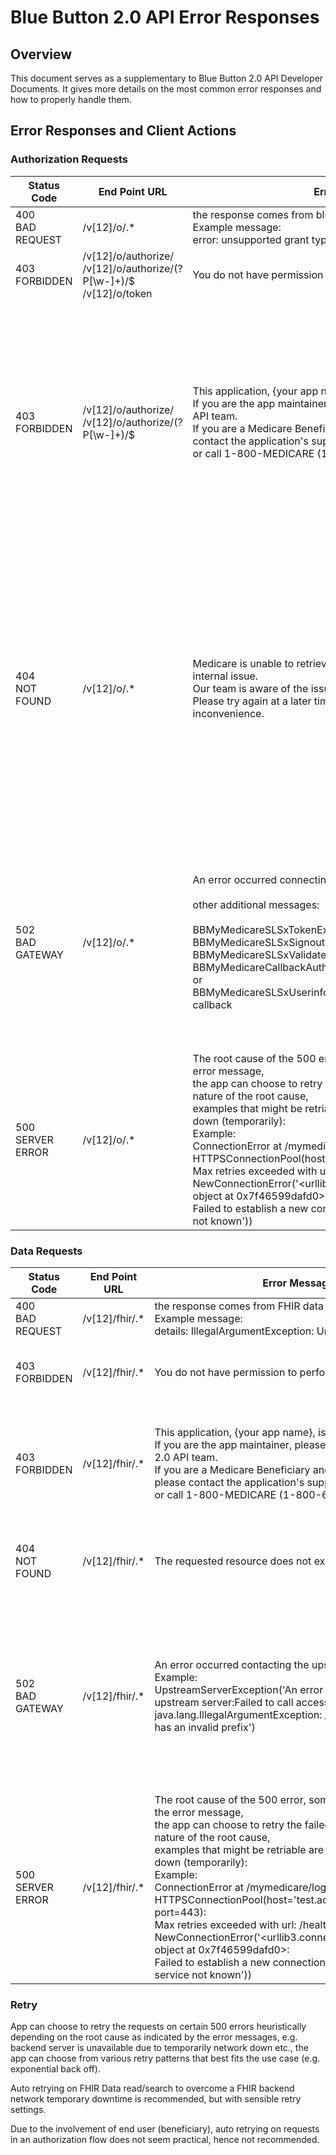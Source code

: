 # Blue Button 2.0 API Error Responses

## Overview

This document serves as a supplementary to Blue Button 2.0 API Developer Documents. It gives more details on the most common error responses and how to properly handle them.


## Error Responses and Client Actions

### Authorization Requests


| Status Code    | End Point URL   | Error Message              | Action            | Comments                                               |
| -------------- | --------------- | -------------------------- | ----------------- | ------------------------------------------------------ |
| 400<br>BAD REQUEST | /v[12]/o/.* | the response comes from blue button.<br>Example message:<br>error: unsupported grant type | Fix the request<br> | request has invalid parameter(s) |
| 403<br>FORBIDDEN | /v[12]/o/authorize/<br>/v[12]/o/authorize/(?P<uuid>[\w-]+)/$<br>/v[12]/o/token | You do not have permission to perform this action. |  | request does not pass permission check |
| 403<br>FORBIDDEN | /v[12]/o/authorize/<br>/v[12]/o/authorize/(?P<uuid>[\w-]+)/$ | This application, {your app name}, is temporarily inactive. <br>If you are the app maintainer, please contact the Blue Button 2.0 API team. <br>If you are a Medicare Beneficiary and need assistance, please contact the application's support team <br>or call 1-800-MEDICARE (1-800-633-4227) |  | the app is disabled by Blue Button 2.0 API administrator usually <br>due to abnormal usage pattern etc., contact CMS as instructed, <br>it is recommended to stop the app and resolve with Blue Button 2.0 API team |
| 404<br>NOT FOUND | /v[12]/o/.* | Medicare is unable to retrieve your data at this time due to an internal issue.<br>Our team is aware of the issue and is working to resolve it.<br>Please try again at a later time. We apologize for any inconvenience. |  | If any abnormality encountered during authorization, e.g. <br>the patient is not found by mbi hash / hicn hash lookup, the message will be <br>rendered as html page to the beneficiary, and with a 404 status code.<br>the authorization process aborted. |
| 502<br>BAD GATEWAY | /v[12]/o/.* | An error occurred connecting to medicare.gov account<br><br>other additional messages:<br><br>BBMyMedicareSLSxTokenException, or<br>BBMyMedicareSLSxSignoutException, or<br>BBMyMedicareSLSxValidateSignoutException, or<br>BBMyMedicareCallbackAuthenticateSlsUserInfoValidateException, or<br>BBMyMedicareSLSxUserinfoException at /mymedicare/sls-callback |  | Abnormality encountered during authorization for various causes as indicated by <br>error name in addition to the general message:<br><br>An error occurred connecting to medicare.gov account |
| 500<br>SERVER ERROR | /v[12]/o/.* | The root cause of the 500 error, some times, is indicated by the error message, <br>the app can choose to retry the failed request depend on the nature of the root cause, <br>examples that might be retriable are those related to network down (temporarily):<br>Example:<br>ConnectionError at /mymedicare/login<br>HTTPSConnectionPool(host='test.accounts.cms.gov', port=443): <br>Max retries exceeded with url: /health (Caused by NewConnectionError('<urllib3.connection.HTTPSConnection object at 0x7f46599dafd0>: <br>Failed to establish a new connection: [Errno -2] Name or service not known')) | | App retry on request during authorization<br>is not recommended. |


### Data Requests


| Status Code    | End Point URL   | Error Message              | Action            | Comments                                               |
| -------------- | --------------- | -------------------------- | ----------------- | ------------------------------------------------------ |
| 400<br>BAD REQUEST | /v[12]/fhir/.* | the response comes from FHIR data backend.<br>Example message:<br>details: IllegalArgumentException: Unsupported ID pattern | <br>Fix the request<br> | fhir request has invalid parameter(s) |
| 403<br>FORBIDDEN | /v[12]/fhir/.* | You do not have permission to perform this action. |  | the request is not in the scope of the grant authorized, <br>e.g. the beneficiary did not grant access to the demographic data |
| 403<br>FORBIDDEN | /v[12]/fhir/.* | This application, {your app name}, is temporarily inactive. <br>If you are the app maintainer, please contact the Blue Button 2.0 API team. <br>If you are a Medicare Beneficiary and need assistance, please contact the application's support team <br>or call 1-800-MEDICARE (1-800-633-4227) |  | the app is disabled by Blue Button 2.0 API administrator usually <br>due to abnormal usage pattern etc., contact CMS as instructed, <br>it is recommended to stop the app and resolve with Blue Button 2.0 API team |
| 404<br>NOT FOUND | /v[12]/fhir/.* | The requested resource does not exist |  | for example, for a fhir read request as:<br>/v2/fhir/Patient/-1234567890<br>but there is not a patient with<br>fhir_id = -1234567890, a 404 is returned |
| 502<br>BAD GATEWAY | /v[12]/fhir/.* | An error occurred contacting the upstream server: <error details><br>Example:<br>UpstreamServerException('An error occurred contacting the upstream server:Failed to call access method: <br>java.lang.IllegalArgumentException: _lastUpdate lower bound has an invalid prefix') |  | An error occurred in FHIR data backend when retrieving the resources, <br>it could be client side error e.g. a malformed query parameter in the URL where the error code should be 400 BAD REQUEST, <br>or a back end internal error.<br>the action on the 502 error is on a case by case basis, e.g. if the root cause of the 502 is actually a bad query parameter, <br>then retry is a sensible action. |
| 500<br>SERVER ERROR | /v[12]/fhir/.* | The root cause of the 500 error, some times, is indicated by the error message, <br>the app can choose to retry the failed request depend on the nature of the root cause, <br>examples that might be retriable are those related to network down (temporarily):<br>Example:<br>ConnectionError at /mymedicare/login<br>HTTPSConnectionPool(host='test.accounts.cms.gov', port=443): <br>Max retries exceeded with url: /health (Caused by NewConnectionError('<urllib3.connection.HTTPSConnection object at 0x7f46599dafd0>: <br>Failed to establish a new connection: [Errno -2] Name or service not known')) | Heuristic on Retry | App can choose to retry on some of the 500 errors as shown by the example, this is a heuristic approach. |


### Retry

App can choose to retry the requests on certain 500 errors heuristically depending on the root cause as indicated by the error messages, e.g. backend server is unavailable due to temporarily network down etc., the app can choose from various retry patterns that best fits the use case (e.g. exponential back off).

Auto retrying on FHIR Data read/search to overcome a FHIR backend network temporary downtime is recommended, but with sensible retry settings.

Due to the involvement of end user (beneficiary), auto retrying on requests in an authorization flow does not seem practical, hence not recommended.
